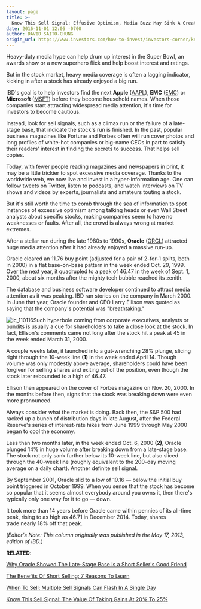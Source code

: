 ```yaml
---
layout: page
title: >-
  Know This Sell Signal: Effusive Optimism, Media Buzz May Sink A Great Stock
date: 2016-11-01 12:06 -0700
author: DAVID SAITO-CHUNG
origin_url: https://www.investors.com/how-to-invest/investors-corner/know-this-sell-signal-blanket-media-buzz-may-signal-a-stock-has-peaked
---
```





Heavy-duty media hype can help drum up interest in the Super Bowl, an awards show or a new superhero flick and help boost interest and ratings.


But in the stock market, heavy media coverage is often a lagging indicator, kicking in after a stock has already enjoyed a big run.


IBD's goal is to help investors find the next **Apple** ([AAPL](https://research.investors.com/quote.aspx?symbol=AAPL)), **EMC** ([EMC](https://research.investors.com/quote.aspx?symbol=EMC)) or **Microsoft** ([MSFT](https://research.investors.com/quote.aspx?symbol=MSFT)) before they become household names. When those companies start attracting widespread media attention, it's time for investors to become cautious.


Instead, look for sell signals, such as a climax run or the failure of a late-stage base, that indicate the stock's run is finished.
In the past, popular business magazines like Fortune and Forbes often will run cover photos and long profiles of white-hot companies or big-name CEOs in part to satisfy their readers' interest in finding the secrets to success. That helps sell copies.


Today, with fewer people reading magazines and newspapers in print, it may be a little trickier to spot excessive media coverage. Thanks to the worldwide web, we now live and invest in a hyper-information age. One can follow tweets on Twitter, listen to podcasts, and watch interviews on TV shows and videos by experts, journalists and amateurs touting a stock.


But it's still worth the time to comb through the sea of information to spot instances of excessive optimism among talking heads or even Wall Street analysts about specific stocks, making companies seem to have no weaknesses or faults. After all, the crowd is always wrong at market extremes.


After a stellar run during the late 1980s to 1990s, **Oracle** ([ORCL](https://research.investors.com/quote.aspx?symbol=ORCL)) attracted huge media attention after it had already enjoyed a massive run-up.


Oracle cleared an 11.76 buy point (adjusted for a pair of 2-for-1 splits, both in 2000) in a flat base-on-base pattern in the week ended Oct. 29, 1999. Over the next year, it quadrupled to a peak of 46.47 in the week of Sept. 1, 2000, about six months after the mighty tech bubble reached its zenith.


The database and business software developer continued to attract media attention as it was peaking. IBD ran stories on the company in March 2000. In June that year, Oracle founder and CEO Larry Ellison was quoted as saying that the company's potential was "breathtaking."


![ic_110116](https://www.investors.com/wp-content/uploads/2016/11/IC_110116.png)Such hyperbole coming from corporate executives, analysts or pundits is usually a cue for shareholders to take a close look at the stock. In fact, Ellison's comments came not long after the stock hit a peak at 45 in the week ended March 31, 2000.


A couple weeks later, it launched into a gut-wrenching 28% plunge, slicing right through the 10-week line **(1)** in the week ended April 14. Though volume was only modestly above average, shareholders could have been forgiven for selling shares and exiting out of the position, even though the stock later rebounded to a high of 46.47.


Ellison then appeared on the cover of Forbes magazine on Nov. 20, 2000. In the months before then, signs that the stock was breaking down were even more pronounced.


Always consider what the market is doing. Back then, the S&P 500 had racked up a bunch of distribution days in late August, after the Federal Reserve's series of interest-rate hikes from June 1999 through May 2000 began to cool the economy.


Less than two months later, in the week ended Oct. 6, 2000 **(2)**, Oracle plunged 14% in huge volume after breaking down from a late-stage base. The stock not only sank further below its 10-week line, but also sliced through the 40-week line (roughly equivalent to the 200-day moving average on a daily chart). Another definite sell signal.


By September 2001, Oracle slid to a low of 10.16 — below the initial buy point triggered in October 1999. When you sense that the stock has become so popular that it seems almost everybody around you owns it, then there's typically only one way for it to go — down.


It took more than 14 years before Oracle came within pennies of its all-time peak, rising to as high as 46.71 in December 2014. Today, shares trade nearly 18% off that peak.


(*Editor's Note: This column originally was published in the May 17, 2013, edition of IBD.*)


**RELATED**:


[Why Oracle Showed The Late-Stage Base Is a Short Seller's Good Friend](https://www.investors.com/research/the-short-side/why-the-late-stage-base-can-be-a-short-sellers-good-friend/)


[The Benefits Of Short Selling: 7 Reasons To Learn](https://www.investors.com/research/the-short-side/seven-reasons-why-you-should-try-selling-a-stock-short/)


[When To Sell: Multiple Sell Signals Can Flash In A Single Day](https://www.investors.com/how-to-invest/investors-corner/lightning-strikes-twice-multiple-sell-signals-can-trigger-the-same-day/)


[Know This Sell Signal: The Value Of Taking Gains At 20% To 25%](https://www.investors.com/how-to-invest/investors-corner/sell-and-take-profits-or-hold-here-are-several-guidelines-to-follow/)


 




